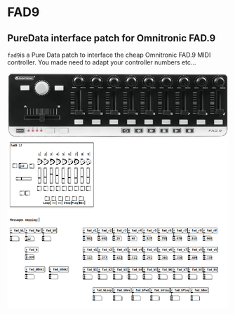 # FAD9
## PureData interface patch for Omnitronic FAD.9

`fad9`is a Pure Data patch to interface the cheap Omnitronic FAD.9 MIDI controller. You made need to adapt your controller numbers etc...

![](fad9Image.jpg)
![](Screenshot.png)

